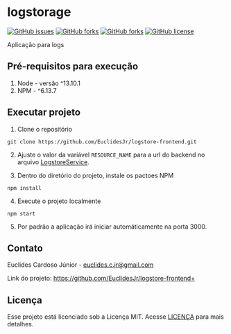 # logstorage

[![GitHub issues](https://img.shields.io/github/issues/EuclidesJr/logstore-frontend)](https://github.com/EuclidesJr/logstore-frontend/issues) [![GitHub forks](https://img.shields.io/github/forks/EuclidesJr/logstore-frontend)](https://github.com/EuclidesJr/logstore-frontend/forks) [![GitHub forks](https://img.shields.io/github/stars/EuclidesJr/logstore-frontend)](https://github.com/EuclidesJr/logstore-frontend/stars) [![GitHub license](https://img.shields.io/github/license/EuclidesJr/logstore-frontend)](https://github.com/EuclidesJr/logstore-frontend)

Aplicação para logs

## Pré-requisitos para execução

1. Node - versão ^13.10.1
2. NPM - ^6.13.7

## Executar projeto

1. Clone o repositório

```script
git clone https://github.com/EuclidesJr/logstore-frontend.git
```

2. Ajuste o valor da variável ```RESOURCE_NAME```  para a url do backend no arquivo [LogstoreService](src/service/LogstoreService.js).

3. Dentro do diretório do projeto, instale os pactoes NPM

```script
npm install
```

4. Execute o projeto localmente

```script
npm start
```

5. Por padrão a aplicação irá iniciar automáticamente na porta 3000.

## Contato

Euclides Cardoso Júnior - euclides.c.jr@gmail.com

Link do projeto: https://github.com/EuclidesJr/logstore-frontend+

## Licença

Esse projeto está licenciado sob a Licença MIT. Acesse [LICENÇA](LICENSE.txt) para mais detalhes.

